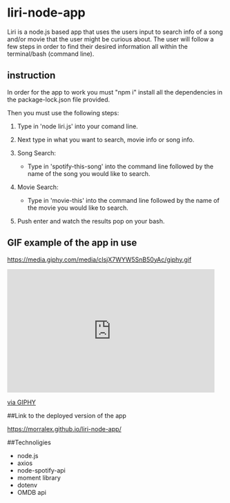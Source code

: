 # liri-node-app

Liri is a node.js based app that uses the users input to search info of a song and/or movie that the user might be curious about.
The user will follow a few steps in order to find their desired information all within the terminal/bash (command line).

## instruction

In order for the app to work you must "npm i" install all the dependencies in the package-lock.json file provided.

Then you must use the following steps:

1. Type in 'node liri.js' into your comand line.

2. Next type in what you want to search, movie info or song info.

3. Song Search:
    * Type in 'spotify-this-song' into the command line followed by the name of the song you would like to search.

4. Movie Search:
    * Type in 'movie-this' into the command line followed by the name of the movie you would like to search.

5. Push enter and watch the results pop on your bash.

## GIF example of the app in use

https://media.giphy.com/media/cIsjX7WYW5SnB50yAc/giphy.gif
<iframe src="https://giphy.com/embed/cIsjX7WYW5SnB50yAc" width="480" height="286" frameBorder="0" class="giphy-embed" allowFullScreen></iframe><p><a href="https://giphy.com/gifs/cIsjX7WYW5SnB50yAc">via GIPHY</a></p>


##Link to the deployed version of the app

https://morralex.github.io/liri-node-app/

##Technoligies

* node.js
* axios
* node-spotify-api
* moment library
* dotenv
* OMDB api


